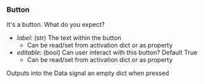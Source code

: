 
### **Button**
It's a button. What do you expect?
- *label*: (str) The text within the button
	-  Can be read/set from activation dict or as property
- *editable*: (bool) Can user interact with this button? Default True
	-  Can be read/set from activation dict or as property

Outputs into the Data signal an empty dict when pressed
